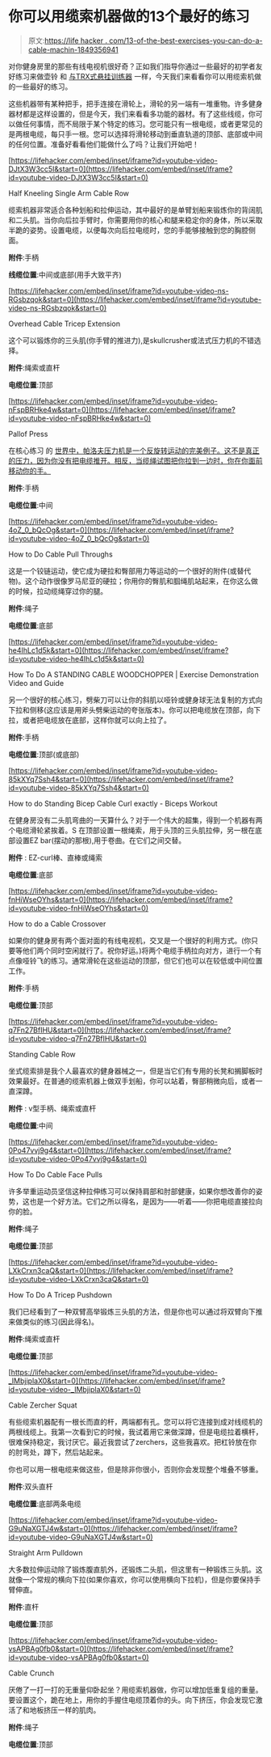 # 你可以用缆索机器做的13个最好的练习

> 原文:[https://life hacker . com/13-of-the-best-exercises-you-can-do-a-cable-machin-1849356941](https://lifehacker.com/13-of-the-best-exercises-you-can-do-with-a-cable-machin-1849356941)

对你健身房里的那些有线电视机很好奇？正如我们指导你通过一些最好的初学者友好练习来做壶铃 和 [与TRX式悬挂训练器](https://lifehacker.com/11-of-the-best-exercises-you-can-do-on-trx-straps-at-th-1848908010) 一样，今天我们来看看你可以用缆索机做的一些最好的练习。

这些机器带有某种把手，把手连接在滑轮上，滑轮的另一端有一堆重物。许多健身器材都是这样设置的，但是今天，我们来看看多功能的器材。有了这些线缆，你可以做任何事情，而不局限于某个特定的练习。您可能只有一根电缆，或者更常见的是两根电缆，每只手一根。您可以选择将滑轮移动到垂直轨道的顶部、底部或中间的任何位置。准备好看看他们能做什么了吗？让我们开始吧！

 [https://lifehacker.com/embed/inset/iframe?id=youtube-video-DJtX3W3cc5I&start=0](https://lifehacker.com/embed/inset/iframe?id=youtube-video-DJtX3W3cc5I&start=0)

<figcaption class="sc-1ptbguh-0 hxeMec caption">Half Kneeling Single Arm Cable Row</figcaption> 

缆索机器非常适合各种划船和拉伸运动，其中最好的是单臂划船来锻炼你的背阔肌和二头肌。当你向后拉手臂时，你需要用你的核心和腿来稳定你的身体，所以采取半跪的姿势。设置电缆，以便每次向后拉电缆时，您的手能够接触到您的胸腔侧面。

**附件**:手柄

**线缆位置**:中间或底部(用手大致平齐)

 [https://lifehacker.com/embed/inset/iframe?id=youtube-video-ns-RGsbzqok&start=0](https://lifehacker.com/embed/inset/iframe?id=youtube-video-ns-RGsbzqok&start=0)

<figcaption class="sc-1ptbguh-0 hxeMec caption">Overhead Cable Tricep Extension</figcaption> 

这个可以锻炼你的三头肌(你手臂的推进力),是skullcrusher或法式压力机的不错选择。

**附件**:绳索或直杆

**电缆位置**:顶部

 [https://lifehacker.com/embed/inset/iframe?id=youtube-video-nFspBRHke4w&start=0](https://lifehacker.com/embed/inset/iframe?id=youtube-video-nFspBRHke4w&start=0)

<figcaption class="sc-1ptbguh-0 hxeMec caption">Pallof Press</figcaption> 

在核心练习 的 [世界中，帕洛夫压力机是一个反旋转运动的完美例子。这不是真正的压力，因为你没有把电缆推开。相反，当缆绳试图把你拉到一边时，你在你面前移动你的手。](https://lifehacker.com/how-to-establish-a-core-strength-routine-youll-actually-1848686501)

**附件**:手柄

**电缆位置**:中间

 [https://lifehacker.com/embed/inset/iframe?id=youtube-video-4oZ_0_bQcOg&start=0](https://lifehacker.com/embed/inset/iframe?id=youtube-video-4oZ_0_bQcOg&start=0)

<figcaption class="sc-1ptbguh-0 hxeMec caption">How to Do Cable Pull Throughs</figcaption> 

这是一个铰链运动，使它成为硬拉和臀部用力等运动的一个很好的附件(或替代物)。这个动作很像罗马尼亚的硬拉；你用你的臀肌和腘绳肌站起来，在你这么做的时候，拉动缆绳穿过你的腿。

**附件**:绳子

**电缆位置**:底部

 [https://lifehacker.com/embed/inset/iframe?id=youtube-video-he4IhLc1d5k&start=0](https://lifehacker.com/embed/inset/iframe?id=youtube-video-he4IhLc1d5k&start=0)

<figcaption class="sc-1ptbguh-0 hxeMec caption">How To Do A STANDING CABLE WOODCHOPPER | Exercise Demonstration Video and Guide</figcaption> 

另一个很好的核心练习，劈柴刀可以让你的斜肌以哑铃或健身球无法复制的方式向下拉和侧移(这应该是用斧头劈柴运动的夸张版本)。你可以把电缆放在顶部，向下拉，或者把电缆放在底部，这样你就可以向上拉了。

**附件**:手柄

**电缆位置**:顶部(或底部)

 [https://lifehacker.com/embed/inset/iframe?id=youtube-video-85kXYq7Ssh4&start=0](https://lifehacker.com/embed/inset/iframe?id=youtube-video-85kXYq7Ssh4&start=0)

<figcaption class="sc-1ptbguh-0 hxeMec caption">How to do Standing Bicep Cable Curl exactly - Biceps Workout</figcaption> 

在健身房没有二头肌弯曲的一天算什么？对于一个伟大的超集，得到一个机器有两个电缆滑轮紧挨着。S 在顶部设置一根绳索，用于头顶的三头肌拉伸，另一根在底部设置EZ bar(摆动的那根),用于卷曲。在它们之间交替。

**附件** : EZ-curl棒、直棒或绳索

**电缆位置**:底部

 [https://lifehacker.com/embed/inset/iframe?id=youtube-video-fnHiWseOYhs&start=0](https://lifehacker.com/embed/inset/iframe?id=youtube-video-fnHiWseOYhs&start=0)

<figcaption class="sc-1ptbguh-0 hxeMec caption">How to do a Cable Crossover</figcaption> 

如果你的健身房有两个面对面的有线电视机，交叉是一个很好的利用方式。(你只要等他们两个同时空闲就行了。祝你好运。)将两个电缆手柄拉向对方，进行一个有点像哑铃飞的练习。通常滑轮在这些运动的顶部，但它们也可以在较低或中间位置工作。

**附件**:手柄

**电缆位置**:顶部

 [https://lifehacker.com/embed/inset/iframe?id=youtube-video-q7Fn27BfIHU&start=0](https://lifehacker.com/embed/inset/iframe?id=youtube-video-q7Fn27BfIHU&start=0)

<figcaption class="sc-1ptbguh-0 hxeMec caption">Standing Cable Row</figcaption> 

坐式缆索排是我个人最喜欢的健身器械之一，但是当它们有专用的长凳和搁脚板时效果最好。在普通的缆索机器上做双手划船，你可以站着，臀部稍微向后，或者一直深蹲。

**附件** : v型手柄、绳索或直杆

**电缆位置**:中间

 [https://lifehacker.com/embed/inset/iframe?id=youtube-video-0Po47vvj9g4&start=0](https://lifehacker.com/embed/inset/iframe?id=youtube-video-0Po47vvj9g4&start=0)

<figcaption class="sc-1ptbguh-0 hxeMec caption">How To Do Cable Face Pulls</figcaption> 

许多举重运动员坚信这种拉伸练习可以保持肩部和肘部健康，如果你想改善你的姿势，这也是一个好方法。它们之所以得名，是因为——听着——你把电缆直接拉向你的脸。

**附件**:绳子

**电缆位置**:顶部

 [https://lifehacker.com/embed/inset/iframe?id=youtube-video-LXkCrxn3caQ&start=0](https://lifehacker.com/embed/inset/iframe?id=youtube-video-LXkCrxn3caQ&start=0)

<figcaption class="sc-1ptbguh-0 hxeMec caption">How To Do A Tricep Pushdown</figcaption> 

我们已经看到了一种双臂高举锻炼三头肌的方法，但是你也可以通过将双臂向下推来做类似的练习(因此得名)。

**附件**:绳索或直杆

**电缆位置**:顶部

 [https://lifehacker.com/embed/inset/iframe?id=youtube-video-_IMbjiplaX0&start=0](https://lifehacker.com/embed/inset/iframe?id=youtube-video-_IMbjiplaX0&start=0)

<figcaption class="sc-1ptbguh-0 hxeMec caption">Cable Zercher Squat</figcaption> 

有些缆索机器配有一根长而直的杆，两端都有孔。您可以将它连接到成对线缆机的两根线缆上。我第一次看到它的时候，我试着用它来做深蹲，但是电缆拉着横杆，很难保持稳定，我讨厌它。最近我尝试了zerchers，这些我喜欢。把杠铃放在你的肘弯处，蹲下，然后站起来。

你也可以用一根电缆来做这些，但是除非你很小，否则你会发现整个堆叠不够重。

**附件**:双头直杆

**电缆位置**:底部两条电缆

 [https://lifehacker.com/embed/inset/iframe?id=youtube-video-G9uNaXGTJ4w&start=0](https://lifehacker.com/embed/inset/iframe?id=youtube-video-G9uNaXGTJ4w&start=0)

<figcaption class="sc-1ptbguh-0 hxeMec caption">Straight Arm Pulldown</figcaption> 

大多数拉伸运动除了锻炼腹直肌外，还锻炼二头肌，但这里有一种锻炼三头肌。这就像一个常规的横向下拉(如果你喜欢，你可以使用横向下拉机)，但是你要保持手臂伸直。

**附件**:直杆

**电缆位置**:顶部

 [https://lifehacker.com/embed/inset/iframe?id=youtube-video-vsAPBAg0fb0&start=0](https://lifehacker.com/embed/inset/iframe?id=youtube-video-vsAPBAg0fb0&start=0)

<figcaption class="sc-1ptbguh-0 hxeMec caption">Cable Crunch</figcaption> 

厌倦了一打一打的无重量仰卧起坐？用缆索机器做，你可以增加低重复组的重量。要设置这个，跪在地上，用你的手握住电缆顶着你的头。向下挤压，你会发现它激活了和地板挤压一样的肌肉。

**附件**:绳子

**电缆位置**:顶部